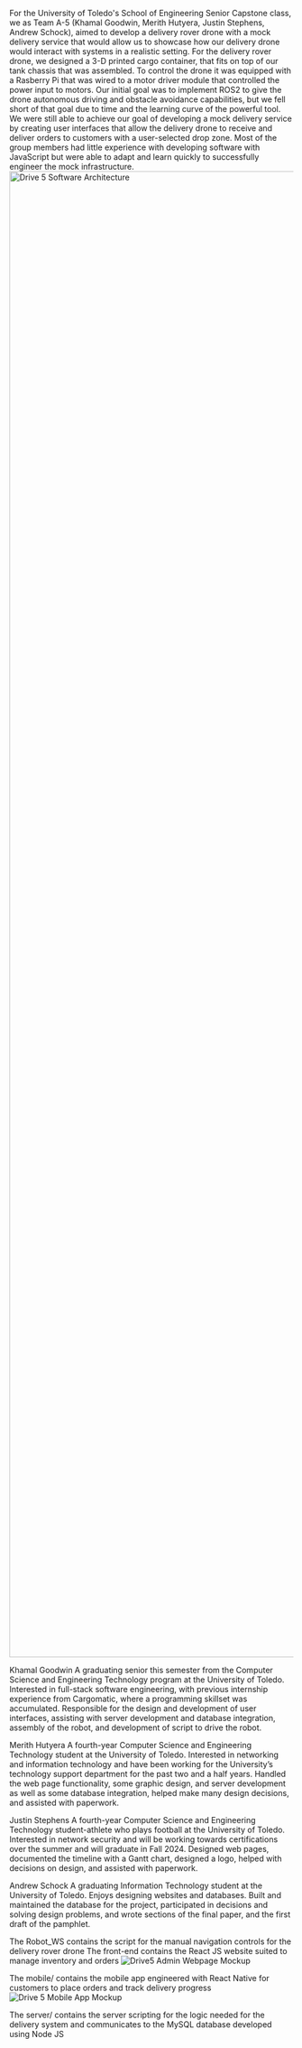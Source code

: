 For the University of Toledo's School of Engineering Senior Capstone class, we as Team A-5 (Khamal Goodwin, Merith Hutyera, Justin Stephens, Andrew Schock), aimed to develop a delivery rover drone with a mock delivery service that would allow us to showcase how our delivery drone would interact with systems in a realistic setting. For the delivery rover drone, we designed a 3-D printed cargo container, that fits on top of our tank chassis that was assembled. To control the drone it was equipped with a Rasberry Pi that was wired to a motor driver module that controlled the power input to motors. Our initial goal was to implement ROS2 to give the drone autonomous driving and obstacle avoidance capabilities, but we fell short of that goal due to time and the learning curve of the powerful tool. We were still able to achieve our goal of developing a mock delivery service by creating user interfaces that allow the delivery drone to receive and deliver orders to customers with a user-selected drop zone. Most of the group members had little experience with developing software with JavaScript but were able to adapt and learn quickly to successfully engineer the mock infrastructure.
<img width="2633" alt="Drive 5 Software Architecture" src="https://github.com/KhamalG/Senior-Capstone/assets/100321660/fef07b82-b4d7-44cf-b01c-8b7e45fead4b">

Khamal Goodwin
A graduating senior this semester from the Computer Science and Engineering Technology program at the University of Toledo.  Interested in full-stack software engineering, with previous internship experience from Cargomatic, where a programming skillset was accumulated. Responsible for the design and development of user interfaces, assisting with server development and database integration, assembly of the robot, and development of script to drive the robot. 

Merith Hutyera 
A fourth-year Computer Science and Engineering Technology student at the University of Toledo.  Interested in networking and information technology and have been working for the University’s technology support department for the past two and a half years.  Handled the web page functionality, some graphic design, and server development as well as some database integration, helped make many design decisions, and assisted with paperwork. 

Justin Stephens
A fourth-year Computer Science and Engineering Technology student-athlete who plays football at the University of Toledo. Interested in network security and will be working towards certifications over the summer and will graduate in Fall 2024. Designed web pages, documented the timeline with a Gantt chart, designed a logo, helped with decisions on design, and assisted with paperwork. 

Andrew Schock
A graduating Information Technology student at the University of Toledo. Enjoys designing websites and databases. Built and maintained the database for the project, participated in decisions and solving design problems, and wrote sections of the final paper, and the first draft of the pamphlet. 

The Robot_WS contains the script for the manual navigation controls for the delivery rover drone
The front-end contains the React JS website suited to manage inventory and orders
![Drive5 Admin Webpage Mockup](https://github.com/KhamalG/Senior-Capstone/assets/100321660/f7900b1d-e055-4a6f-8d3c-beb43657f5ab)

The mobile/ contains the mobile app engineered with React Native for customers to place orders and track delivery progress
![Drive 5 Mobile App Mockup](https://github.com/KhamalG/Senior-Capstone/assets/100321660/ade14b18-0bae-4dc5-a1f7-f0a488d0732d)

The server/ contains the server scripting for the logic needed for the delivery system and communicates to the MySQL database developed using Node JS
